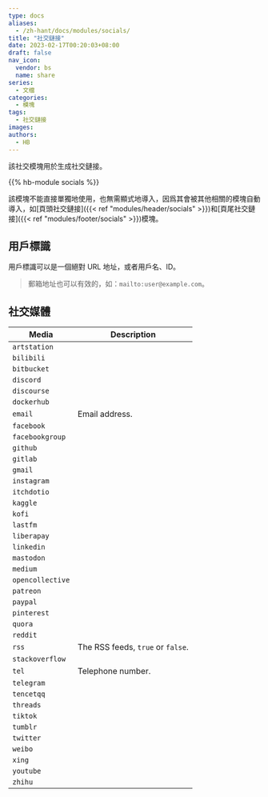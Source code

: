 ```yaml
---
type: docs
aliases:
  - /zh-hant/docs/modules/socials/
title: "社交鏈接"
date: 2023-02-17T00:20:03+08:00
draft: false
nav_icon:
  vendor: bs
  name: share
series:
  - 文檔
categories:
  - 模塊
tags:
  - 社交鏈接
images:
authors:
  - HB
---
```


該社交模塊用於生成社交鏈接。

<!--more-->

{{% hb-module socials %}}

該模塊不能直接單獨地使用，也無需顯式地導入，因爲其會被其他相關的模塊自動導入，如[頁頭社交鏈接]({{< ref "modules/header/socials" >}})和[頁尾社交鏈接]({{< ref "modules/footer/socials" >}})模塊。

## 用戶標識

用戶標識可以是一個絕對 URL 地址，或者用戶名、ID。

> 郵箱地址也可以有效的，如：`mailto:user@example.com`。

## 社交媒體

| Media            | Description                       |
| ---------------- | --------------------------------- |
| `artstation`     |                                   |
| `bilibili`       |                                   |
| `bitbucket`      |                                   |
| `discord`        |                                   |
| `discourse`      |                                   |
| `dockerhub`      |                                   |
| `email`          | Email address.                    |
| `facebook`       |                                   |
| `facebookgroup`  |                                   |
| `github`         |                                   |
| `gitlab`         |                                   |
| `gmail`          |                                   |
| `instagram`      |                                   |
| `itchdotio`      |                                   |
| `kaggle`         |                                   |
| `kofi`           |                                   |
| `lastfm`         |                                   |
| `liberapay`      |                                   |
| `linkedin`       |                                   |
| `mastodon`       |                                   |
| `medium`         |                                   |
| `opencollective` |                                   |
| `patreon`        |                                   |
| `paypal`         |                                   |
| `pinterest`      |                                   |
| `quora`          |                                   |
| `reddit`         |                                   |
| `rss`            | The RSS feeds, `true` or `false`. |
| `stackoverflow`  |                                   |
| `tel`            | Telephone number.                 |
| `telegram`       |                                   |
| `tencetqq`       |                                   |
| `threads`        |                                   |
| `tiktok`         |                                   |
| `tumblr`         |                                   |
| `twitter`        |                                   |
| `weibo`          |                                   |
| `xing`           |                                   |
| `youtube`        |                                   |
| `zhihu`          |                                   |
